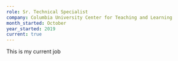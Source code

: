 ```yaml
---
role: Sr. Technical Specialist
company: Columbia University Center for Teaching and Learning
month_started: October
year_started: 2019
current: true
---
```


This is my current job
